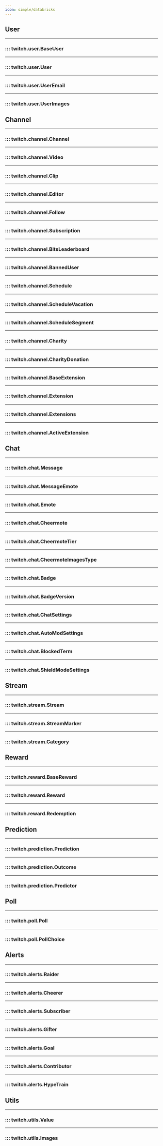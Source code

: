 ```yaml
---
icon: simple/databricks
---
```


## User
___
### ::: twitch.user.BaseUser
---
### ::: twitch.user.User
---
### ::: twitch.user.UserEmail
---
### ::: twitch.user.UserImages



## Channel
___
### ::: twitch.channel.Channel
---
### ::: twitch.channel.Video
---
### ::: twitch.channel.Clip
---
### ::: twitch.channel.Editor
---
### ::: twitch.channel.Follow
---
### ::: twitch.channel.Subscription
---
### ::: twitch.channel.BitsLeaderboard
---
### ::: twitch.channel.BannedUser
---
### ::: twitch.channel.Schedule
---
### ::: twitch.channel.ScheduleVacation
---
### ::: twitch.channel.ScheduleSegment
---
### ::: twitch.channel.Charity
---
### ::: twitch.channel.CharityDonation
---
### ::: twitch.channel.BaseExtension
---
### ::: twitch.channel.Extension
---
### ::: twitch.channel.Extensions
---
### ::: twitch.channel.ActiveExtension

## Chat
___
### ::: twitch.chat.Message
---
### ::: twitch.chat.MessageEmote
---
### ::: twitch.chat.Emote
---
### ::: twitch.chat.Cheermote
---
### ::: twitch.chat.CheermoteTier
---
### ::: twitch.chat.CheermoteImagesType
---
### ::: twitch.chat.Badge
---
### ::: twitch.chat.BadgeVersion
---
### ::: twitch.chat.ChatSettings
---
### ::: twitch.chat.AutoModSettings
---
### ::: twitch.chat.BlockedTerm
---
### ::: twitch.chat.ShieldModeSettings


## Stream
___
### ::: twitch.stream.Stream
---
### ::: twitch.stream.StreamMarker
---
### ::: twitch.stream.Category


## Reward
___
### ::: twitch.reward.BaseReward
---
### ::: twitch.reward.Reward
---
### ::: twitch.reward.Redemption


## Prediction
___
### ::: twitch.prediction.Prediction
---
### ::: twitch.prediction.Outcome
---
### ::: twitch.prediction.Predictor


## Poll
___
### ::: twitch.poll.Poll
---
### ::: twitch.poll.PollChoice


## Alerts
___
### ::: twitch.alerts.Raider
---
### ::: twitch.alerts.Cheerer
---
### ::: twitch.alerts.Subscriber
---
### ::: twitch.alerts.Gifter
---
### ::: twitch.alerts.Goal
---
### ::: twitch.alerts.Contributor
---
### ::: twitch.alerts.HypeTrain


## Utils
___
### ::: twitch.utils.Value
---
### ::: twitch.utils.Images
